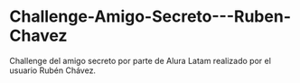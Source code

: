 # Challenge-Amigo-Secreto---Ruben-Chavez
Challenge del amigo secreto por parte de Alura Latam realizado por el usuario Rubén Chávez.
